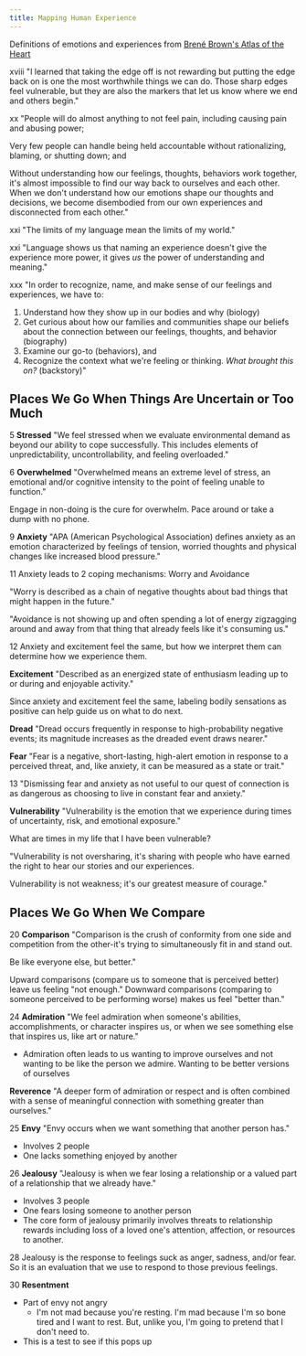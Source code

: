 ```yaml
---
title: Mapping Human Experience
---
```

Definitions of emotions and experiences from [Brené Brown's Atlas of the Heart](https://brenebrown.com/book/atlas-of-the-heart/)

xviii
"I learned that taking the edge off is not rewarding but putting the edge back on is one the most worthwhile things we can do. Those sharp edges feel vulnerable, but they are also the markers that let us know where we end and others begin."

xx
"People will do almost anything to not feel pain, including causing pain and abusing power;

Very few people can handle being held accountable without rationalizing, blaming, or shutting down; and

Without understanding how our feelings, thoughts, behaviors work together, it's almost impossible to find our way back to ourselves and each other. When we don't understand how our emotions shape our thoughts and decisions, we become disembodied from our own experiences and disconnected from each other."

xxi
"The limits of my language mean the limits of my world."

xxi
"Language shows us that naming an experience doesn't give the experience more power, it gives *us* the power of understanding and meaning."

xxx
"In order to recognize, name, and make sense of our feelings and experiences, we have to:

1. Understand how they show up in our bodies and why (biology)
2. Get curious about how our families and communities shape our beliefs about the connection between our feelings, thoughts, and behavior (biography)
3. Examine our go-to (behaviors), and
4. Recognize the context what we're feeling or thinking. *What brought this on?* (backstory)"
## Places We Go When Things Are Uncertain or Too Much
5
**Stressed**
"We feel stressed when we evaluate environmental demand as beyond our ability to cope successfully. This includes elements of unpredictability, uncontrollability, and feeling overloaded."

6
**Overwhelmed**
"Overwhelmed means an extreme level of stress, an emotional and/or cognitive intensity to the point of feeling unable to function."

Engage in non-doing is the cure for overwhelm. Pace around or take a dump with no phone.

9
**Anxiety**
"APA (American Psychological Association) defines anxiety as an emotion characterized by feelings of tension, worried thoughts and physical changes like increased blood pressure."

11
Anxiety leads to 2 coping mechanisms:
Worry and Avoidance

"Worry is described as a chain of negative thoughts about bad things that might happen in the future."

"Avoidance is not showing up and often spending a lot of energy zigzagging around and away from that thing that already feels like it's consuming us."

12
Anxiety and excitement feel the same, but how we interpret them can determine how we experience them.

**Excitement**
"Described as an energized state of enthusiasm leading up to or during and enjoyable activity."

Since anxiety and excitement feel the same, labeling bodily sensations as positive can help guide us on what to do next.

**Dread**
"Dread occurs frequently in response to high-probability negative events; its magnitude increases as the dreaded event draws nearer."

**Fear**
"Fear is a negative, short-lasting, high-alert emotion in response to a perceived threat, and, like anxiety, it can be measured as a state or trait."

13
"Dismissing fear and anxiety as not useful to our quest of connection is as dangerous as choosing to live in constant fear and anxiety."

**Vulnerability**
"Vulnerability is the emotion that we experience during times of uncertainty, risk, and emotional exposure."

What are times in my life that I have been vulnerable?

"Vulnerability is not oversharing, it's sharing with people who have earned the right to hear our stories and our experiences.

Vulnerability is not weakness; it's our greatest measure of courage."

## Places We Go When We Compare
20
**Comparison**
"Comparison is the crush of conformity from one side and competition from the other-it's trying to simultaneously fit in and stand out.

Be like everyone else, but better."

Upward comparisons (compare us to someone that is perceived better) leave us feeling "not enough."
Downward comparisons (comparing to someone perceived to be performing worse) makes us feel "better than."

24
**Admiration**
"We feel admiration when someone's abilities, accomplishments, or character inspires us, or when we see something else that inspires us, like art or nature."
- Admiration often leads to us wanting to improve ourselves and not wanting to be like the person we admire. Wanting to be better versions of ourselves

**Reverence**
"A deeper form of admiration or respect and is often combined with a sense of meaningful connection with something greater than ourselves."

25
**Envy**
"Envy occurs when we want something that another person has."
- Involves 2 people
- One lacks something enjoyed by another

26
**Jealousy**
"Jealousy is when we fear losing a relationship or a valued part of a relationship that we already have."
- Involves 3 people
- One fears losing someone to another person
- The core form of jealousy primarily involves threats to relationship rewards including loss of a loved one's attention, affection, or resources to another.

28
Jealousy is the response to feelings suck as anger, sadness, and/or fear. So it is an evaluation that we use to respond to those previous feelings.

30
**Resentment**
- Part of envy not angry
	- I'm not mad because you're resting. I'm mad because I'm so bone tired and I want to rest. But, unlike you, I'm going to pretend that I don't need to.
- This is a test to see if this pops up
